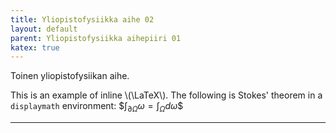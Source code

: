 ```yaml
---
title: Yliopistofysiikka aihe 02
layout: default
parent: Yliopistofysiikka aihepiiri 01
katex: true
---
```


Toinen yliopistofysiikan aihe.

This is an example of inline \\(\LaTeX\\). The following is Stokes' theorem in a
`displaymath` environment: \$$\int_{\partial \Omega} \omega = \int_{\Omega} d\omega\$$

----